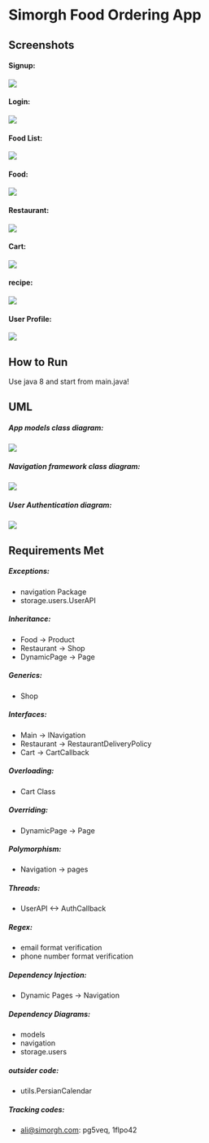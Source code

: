 # Simorgh Food Ordering App

## Screenshots

#### Signup:
![](pictures/signup.png)

#### Login:
![](pictures/login.png)

#### Food List:
![](pictures/foods.png)

#### Food:
![](pictures/food.png)

#### Restaurant:
![](pictures/resturant.png)

#### Cart:
![](pictures/cart.png)

#### recipe:
![](pictures/recipt.png)

#### User Profile:
![](pictures/user.png)

## How to Run
Use java 8 and start from main.java!

## UML
##### App models class diagram:
![](pictures/models_diagram.png)
##### Navigation framework class diagram:
![](pictures/navigation_diagram.png)
##### User Authentication diagram:
![](pictures/users_diagram.png)

## Requirements Met

##### Exceptions:
- navigation Package
- storage.users.UserAPI

##### Inheritance:
- Food -> Product
- Restaurant -> Shop
- DynamicPage -> Page

##### Generics:
- Shop<T extends Product>

##### Interfaces:
- Main -> INavigation
- Restaurant -> RestaurantDeliveryPolicy
- Cart -> CartCallback

##### Overloading:
- Cart Class

##### Overriding:
- DynamicPage -> Page

##### Polymorphism:
- Navigation -> pages

##### Threads:
- UserAPI <-> AuthCallback

##### Regex:
- email format verification
- phone number format verification

##### Dependency Injection:
- Dynamic Pages -> Navigation

##### Dependency Diagrams:
- models
- navigation
- storage.users

##### outsider code:
- utils.PersianCalendar

##### Tracking codes:
- ali@simorgh.com: pg5veq, 1flpo42
